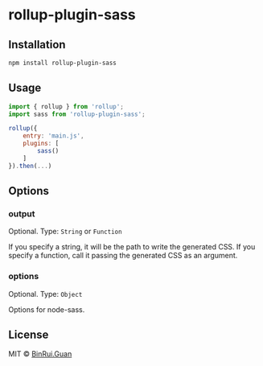 rollup-plugin-sass
=====

## Installation

```bash
npm install rollup-plugin-sass
```

## Usage

```js
import { rollup } from 'rollup';
import sass from 'rollup-plugin-sass';

rollup({
    entry: 'main.js',
    plugins: [
        sass()
    ]
}).then(...)
```

## Options

### output

Optional. Type: `String` or `Function`

If you specify a string, it will be the path to write the generated CSS.
If you specify a function, call it passing the generated CSS as an argument.

### options

Optional. Type: `Object`

Options for node-sass.

## License

MIT &copy; [BinRui.Guan](mailto:differui@gmail.com)